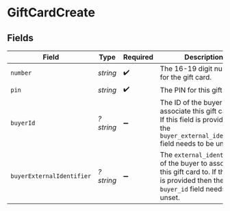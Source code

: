 # GiftCardCreate


## Fields

| Field                                                                                                                                         | Type                                                                                                                                          | Required                                                                                                                                      | Description                                                                                                                                   | Example                                                                                                                                       |
| --------------------------------------------------------------------------------------------------------------------------------------------- | --------------------------------------------------------------------------------------------------------------------------------------------- | --------------------------------------------------------------------------------------------------------------------------------------------- | --------------------------------------------------------------------------------------------------------------------------------------------- | --------------------------------------------------------------------------------------------------------------------------------------------- |
| `number`                                                                                                                                      | *string*                                                                                                                                      | :heavy_check_mark:                                                                                                                            | The 16-19 digit number for the gift card.                                                                                                     | 4123455541234561234                                                                                                                           |
| `pin`                                                                                                                                         | *string*                                                                                                                                      | :heavy_check_mark:                                                                                                                            | The PIN for this gift card.                                                                                                                   | 1234                                                                                                                                          |
| `buyerId`                                                                                                                                     | *?string*                                                                                                                                     | :heavy_minus_sign:                                                                                                                            |  The ID of the buyer to associate this gift card to. If this field is provided then the `buyer_external_identifier` field needs to be unset.  | fe26475d-ec3e-4884-9553-f7356683f7f9                                                                                                          |
| `buyerExternalIdentifier`                                                                                                                     | *?string*                                                                                                                                     | :heavy_minus_sign:                                                                                                                            | The `external_identifier` of the buyer to associate this gift card to. If this field is provided then the `buyer_id` field needs to be unset. | buyer-12345                                                                                                                                   |
